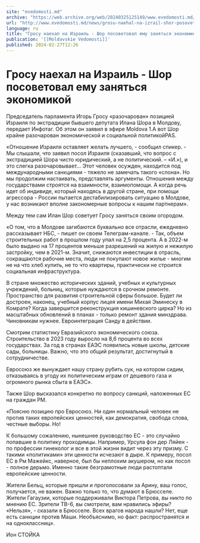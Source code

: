 ```yaml
---
site: "evedomosti.md"
archive: "https://web.archive.org/web/20240325125149/www.evedomosti.md/news/grosu-naehal-na-izrail-shor-posovetoval-emu-zanyatsya-ekonom"
url: "http://www.evedomosti.md/news/grosu-naehal-na-izrail-shor-posovetoval-emu-zanyatsya-ekonom"
language: ru
title: "Гросу наехал на Израиль - Шор посоветовал ему заняться экономикой"
publication: '[[Moldavskie Vedomosti]]'
published: 2024-02-27T12:26
---
```


# Гросу наехал на Израиль - Шор посоветовал ему заняться экономикой

Председатель парламента Игорь Гросу «разочарован» позицией Израиля по экстрадиции бывшего депутата Илана Шора в Молдову, передает Инфотаг. Об этом он заявил в эфире Моldova 1.А вот Шор крайне разочарован экономической и социальной политикойPAS.

«Отношение Израиля оставляет желать лучшего, - сообщил спикер. - Мы слышали, что заявил посол Израиля (сказавший, что вопрос с экстрадицией Шора чисто юридический, а не политический. – «И.»), и это слегка разочаровывает… Этот человек осужден, находится под международными санкциями - тяжело не замечать такого «слона». Но мы продолжим настаивать, представлять аргументы. Отношения между государствами строятся на взаимности, взаимопомощи. А когда речь идет об индивиде, который находясь в другой стране, при помощи агрессора - России пытается дестабилизировать ситуацию в Молдове, у нас возникают вполне закономерные вопросы к нашим партнерам».

Между тем сам Илан Шор советует Гросу заняться своим огородом.

«О том, что в Молдове загибаются буквально все отрасли, ежедневно рассказывает НБС, - пишет он своем Телеграм-канале. - Так, объем строительных работ в прошлом году упал на 2,5 процента. А в 2022-м было выдано на 17 процентов меньше разрешений на жилую и нежилую застройку, чем в 2021-м. Значит, снижаются инвестиции в отрасль, сокращаются рабочие места, люди не покупают новое жилье - многим не на что хлеб купить, не то что квартиры, практически не строится социальная инфраструктура.

В стране множество исторических зданий, учебных и культурных учреждений, больниц, которые нуждаются в срочном ремонте. Пространство для развития строительной сферы большое. Будет ли достроен, наконец, учебный корпус лицея имени Михая Эминеску в Комрате? Когда завершится реконструкция кишиневского цирка? Но из масштабных обновлений в планах - только ремонт здания минздрава. Чиновникам нужнее. Евроинтеграция Санду в действии.

Смотрим статистику Евразийского экономического союза. Строительство в 2023 году выросло на 8,6 процента во всех государствах. За год в странах ЕАЭС появились новые школы, детские сады, больницы. Важно, что это общий результат, достигнутый в сотрудничестве.

Евросоюз же вынуждает нашу страну рубить сук, на котором сидим, отказываясь в угоду их политическим играм от дешевого газа и огромного рынка сбыта в ЕАЭС».

Также Шор высказался конкретно по вопросу санкций, наложенных ЕС на граждан РМ.

«Поясню позицию про Евросоюз. Ни один нормальный человек не против таких европейских ценностей, как демократия, свобода слова, честные выборы. Но!

К большому сожалению, нынешнее руководство ЕС - это случайно попавшие в политику проходимцы. Например, Урсула фон дер Ляйен - по профессии гинеколог и все в этой жизни видит через эту призму. С такими «политиками» эти ценности исчезают в дыре. К примеру, посол ЕС в Рм Мажейкс, наверное, был бы неплохим акушером, но как посол - полное дерьмо. Именно такие безграмотные люди растоптали европейские ценности.

Жители Бельц, которые пришли и проголосовали за Арину, ваш голос, получается, не важен. Важно только то, что думают в Брюсселе. Жители Гагаузии, которые поддерживали Виктора Петрова, вы никто по мнению ЕС. Зрители ТВ-6, вы смотрели, вам нравились эфиры? «Нельзя», - сказали в Брюсселе. Всех врагов народа нашли? Нет, еще есть санкции против Маши. Необъяснимо, но факт: распространятся и на одноклассниц».

Ион СТОЙКА